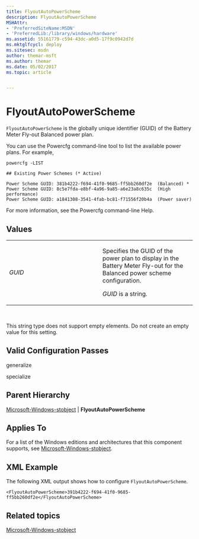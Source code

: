 ```yaml
---
title: FlyoutAutoPowerScheme
description: FlyoutAutoPowerScheme
MSHAttr:
- 'PreferredSiteName:MSDN'
- 'PreferredLib:/library/windows/hardware'
ms.assetid: 55161779-c594-43dc-a0d5-17f9c0942d7d
ms.mktglfcycl: deploy
ms.sitesec: msdn
author: themar-msft
ms.author: themar
ms.date: 05/02/2017
ms.topic: article


---
```


# FlyoutAutoPowerScheme


`FlyoutAutoPowerScheme` is the globally unique identifier (GUID) of the Battery Meter Fly-out Balanced power plan.

You can use the Powercfg command-line tool to list the available power plans. For example,

```
powercfg -LIST

## Existing Power Schemes (* Active)

Power Scheme GUID: 381b4222-f694-41f0-9685-ff5bb260df2e  (Balanced) *
Power Scheme GUID: 8c5e7fda-e8bf-4a96-9a85-a6e23a8c635c  (High performance)
Power Scheme GUID: a1841308-3541-4fab-bc81-f71556f20b4a  (Power saver)
```

For more information, see the Powercfg command-line Help.

## Values


<table>
<colgroup>
<col width="50%" />
<col width="50%" />
</colgroup>
<tbody>
<tr class="odd">
<td><p><em>GUID</em></p></td>
<td><p>Specifies the GUID of the power plan to display in the Battery Meter Fly-out for the Balanced power scheme configuration.</p>
<p><em>GUID</em> is a string.</p></td>
</tr>
</tbody>
</table>

 

This string type does not support empty elements. Do not create an empty value for this setting.

## Valid Configuration Passes


generalize

specialize

## Parent Hierarchy


[Microsoft-Windows-stobject](microsoft-windows-stobject.md) | **FlyoutAutoPowerScheme**

## Applies To


For a list of the Windows editions and architectures that this component supports, see [Microsoft-Windows-stobject](microsoft-windows-stobject.md).

## XML Example


The following XML output shows how to configure `FlyoutAutoPowerScheme`.

```
<FlyoutAutoPowerScheme>391b4222-f694-41f0-9685-ff5bb260df2e</FlyoutAutoPowerScheme>
```

## Related topics


[Microsoft-Windows-stobject](microsoft-windows-stobject.md)

 

 







